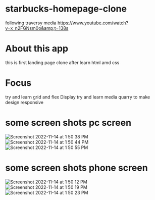 # starbucks-homepage-clone
following traversy media  https://www.youtube.com/watch?v=x_n2FGNsm0o&amp;t=138s

# About this app
this is first landing page clone after learn html amd css

# Focus 
 try and learn grid and flex Display 
 try and learn media quarry to make design responsive 
 
 # some screen shots pc screen
 ![Screenshot 2022-11-14 at 1 50 38 PM](https://user-images.githubusercontent.com/96750484/201653210-ac457432-1fae-477c-b0f5-bfa9ffab5a52.png)
![Screenshot 2022-11-14 at 1 50 44 PM](https://user-images.githubusercontent.com/96750484/201653217-67eafe66-e990-4a46-8a64-fd7dafb2cc44.png)
![Screenshot 2022-11-14 at 1 50 55 PM](https://user-images.githubusercontent.com/96750484/201653235-574cffdd-2c4b-4db0-a247-5a96f42e39dc.png)


 # some screen shots phone screen
![Screenshot 2022-11-14 at 1 50 12 PM](https://user-images.githubusercontent.com/96750484/201653304-035dc223-e30a-4fd5-8366-b2ba898082bb.png)
![Screenshot 2022-11-14 at 1 50 19 PM](https://user-images.githubusercontent.com/96750484/201653310-9e5a43f6-421d-447f-a053-61b8e7c33eb0.png)
![Screenshot 2022-11-14 at 1 50 23 PM](https://user-images.githubusercontent.com/96750484/201653318-7755257a-1388-4b09-be96-8e06d8bd832e.png)
